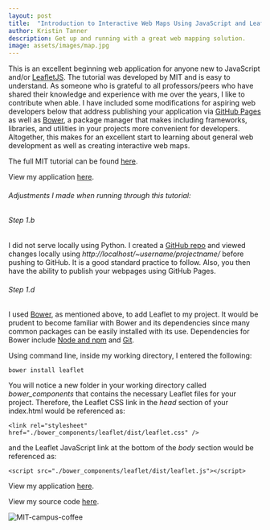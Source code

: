 ```yaml
---
layout: post
title:  "Introduction to Interactive Web Maps Using JavaScript and LeafletJS"
author: Kristin Tanner
description: Get up and running with a great web mapping solution.
image: assets/images/map.jpg
---
```


This is an excellent beginning web application for anyone new to JavaScript and/or [LeafletJS](http://leafletjs.com/).  The tutorial was developed by MIT and is easy to understand.  As someone who is grateful to all professors/peers who have shared their knowledge and experience with me over the years, I like to contribute when able.  I have included some modifications for aspiring web developers below that address publishing your application via [GitHub Pages](https://pages.github.com/) as well as [Bower](http://bower.io/), a package manager that makes including frameworks, libraries, and utilities in your projects more convenient for developers.  Altogether, this makes for an excellent start to learning about general web development as well as creating interactive web maps.


The full MIT tutorial can be found [here](http://duspviz.mit.edu/leaflet-js/).

View my application [here](http://tannerkj.github.io/MIT-campus-coffee/).

###### Adjustments I made when running through this tutorial:

###### Step 1.b

I did not serve locally using Python.  I created a [GitHub repo](https://github.com/tannerkj/MIT-campus-coffee) and viewed changes locally using *http://localhost/~username/projectname/* before pushing to GitHub.  It is a good standard practice to follow.  Also, you then have the ability to publish your webpages using GitHub Pages.  

###### Step 1.d

I used [Bower](http://bower.io/), as mentioned above, to add Leaflet to my project.  It would be prudent to become familiar with Bower and its dependencies since many common packages can be easily installed with its use.  Dependencies for Bower include [Node and npm](https://nodejs.org/) and [Git](http://git-scm.com/).  

Using command line, inside my working directory, I entered the following:

	bower install leaflet

You will notice a new folder in your working directory called *bower_components* that contains the necessary Leaflet files for your project.  Therefore, the Leaflet CSS link in the *head* section of your index.html would be referenced as:

	<link rel="stylesheet" href="./bower_components/leaflet/dist/leaflet.css" />

and the Leaflet JavaScript link at the bottom of the *body* section would be referenced as:

	<script src="./bower_components/leaflet/dist/leaflet.js"></script>

View my application [here](http://tannerkj.github.io/MIT-campus-coffee/).

View my source code [here](https://github.com/tannerkj/MIT-campus-coffee).


![MIT-campus-coffee]({{site.url}}/assets/images/blog/screenshots/MIT_campus_coffee.png)		
